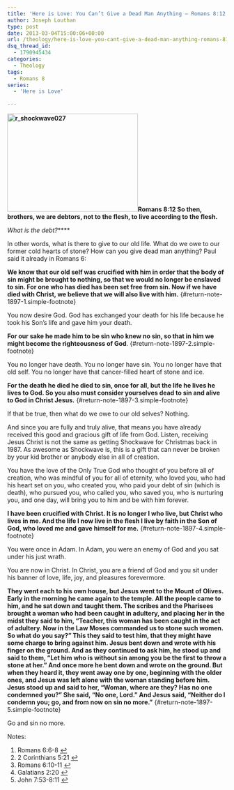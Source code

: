```yaml
---
title: 'Here is Love: You Can’t Give a Dead Man Anything – Romans 8:12'
author: Joseph Louthan
type: post
date: 2013-03-04T15:00:06+00:00
url: /theology/here-is-love-you-cant-give-a-dead-man-anything-romans-812/
dsq_thread_id:
  - 1790945434
categories:
  - Theology
tags:
  - Romans 8
series:
  - 'Here is Love'

---
```

**[<img class="alignright size-medium wp-image-1898" src="https://i0.wp.com/theologic.us/wp-content/uploads/2013/03/r_shockwave027.jpg?resize=300%2C225" alt="r_shockwave027" width="300" height="225" srcset="https://i0.wp.com/theologic.us/wp-content/uploads/2013/03/r_shockwave027.jpg?resize=300%2C225 300w, https://i0.wp.com/theologic.us/wp-content/uploads/2013/03/r_shockwave027.jpg?w=500 500w" sizes="(max-width: 300px) 100vw, 300px" data-recalc-dims="1" />][1]Romans 8:12 So then, brothers, we are debtors, not to the flesh, to live according to the flesh.**

_What is the debt?_****

In other words, what is there to give to our old life. What do we owe to our former cold hearts of stone? How can you give dead man anything? Paul said it already in Romans 6:

**We know that our old self was crucified with him in order that the body of sin might be brought to nothing, so that we would no longer be enslaved to sin. For one who has died has been set free from sin. Now if we have died with Christ, we believe that we will also live with him.** [][2]{#return-note-1897-1.simple-footnote}

You now desire God. God has exchanged your death for his life because he took his Son’s life and gave him your death.

**For our sake he made him to be sin who knew no sin, so that in him we might become the righteousness of God**. [][3]{#return-note-1897-2.simple-footnote}

You no longer have death. You no longer have sin. You no longer have that old self. You no longer have that cancer-filled heart of stone and ice.

**For the death he died he died to sin, once for all, but the life he lives he lives to God. So you also must consider yourselves dead to sin and alive to God in Christ Jesus.** [][4]{#return-note-1897-3.simple-footnote}

If that be true, then what do we owe to our old selves? Nothing.

And since you are fully and truly alive, that means you have already received this good and gracious gift of life from God. Listen, receiving Jesus Christ is not the same as getting Shockwave for Christmas back in 1987. As awesome as Shockwave is, this is a gift that can never be broken by your kid brother or anybody else in all of creation.

You have the love of the Only True God who thought of you before all of  creation, who was mindful of you for all of eternity, who loved you, who had his heart set on you, who created you, who paid your debt of sin (which is death), who pursued you, who called you, who saved you, who is nurturing you, and one day, will bring you to him and be with him forever.

**I have been crucified with Christ. It is no longer I who live, but Christ who lives in me. And the life I now live in the flesh I live by faith in the Son of God, who loved me and gave himself for me.** [][5]{#return-note-1897-4.simple-footnote}

You were once in Adam. In Adam, you were an enemy of God and you sat under his just wrath.

You are now in Christ. In Christ, you are a friend of God and you sit under his banner of love, life, joy, and pleasures forevermore.

**They went each to his own house, but Jesus went to the Mount of Olives. Early in the morning he came again to the temple. All the people came to him, and he sat down and taught them. The scribes and the Pharisees brought a woman who had been caught in adultery, and placing her in the midst they said to him, “Teacher, this woman has been caught in the act of adultery. Now in the Law Moses commanded us to stone such women. So what do you say?” This they said to test him, that they might have some charge to bring against him. Jesus bent down and wrote with his finger on the ground. And as they continued to ask him, he stood up and said to them, “Let him who is without sin among you be the first to throw a stone at her.” And once more he bent down and wrote on the ground. But when they heard it, they went away one by one, beginning with the older ones, and Jesus was left alone with the woman standing before him. Jesus stood up and said to her, “Woman, where are they? Has no one condemned you?” She said, “No one, Lord.” And Jesus said, “Neither do I condemn you; go, and from now on sin no more.”** [][6]{#return-note-1897-5.simple-footnote}

Go and sin no more.

<div class="simple-footnotes">
  <p class="notes">
    Notes:
  </p>
  
  <ol>
    <li id="note-1897-1">
      Romans 6:6-8 <a href="#return-note-1897-1">&#8617;</a>
    </li>
    <li id="note-1897-2">
      2 Corinthians 5:21 <a href="#return-note-1897-2">&#8617;</a>
    </li>
    <li id="note-1897-3">
      Romans 6:10-11 <a href="#return-note-1897-3">&#8617;</a>
    </li>
    <li id="note-1897-4">
      Galatians 2:20 <a href="#return-note-1897-4">&#8617;</a>
    </li>
    <li id="note-1897-5">
      John 7:53-8:11 <a href="#return-note-1897-5">&#8617;</a>
    </li>
  </ol>
</div>

 [1]: https://i0.wp.com/theologic.us/wp-content/uploads/2013/03/r_shockwave027.jpg
 [2]: #note-1897-1 "Romans 6:6-8"
 [3]: #note-1897-2 "2 Corinthians 5:21"
 [4]: #note-1897-3 "Romans 6:10-11"
 [5]: #note-1897-4 "Galatians 2:20"
 [6]: #note-1897-5 "John 7:53-8:11"